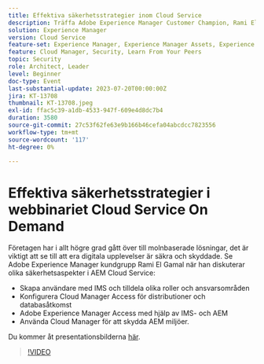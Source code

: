 ```yaml
---
title: Effektiva säkerhetsstrategier inom Cloud Service
description: Träffa Adobe Experience Manager Customer Champion, Rami El Gamal, när han diskuterar olika säkerhetsaspekter i AEM Cloud Service.
solution: Experience Manager
version: Cloud Service
feature-set: Experience Manager, Experience Manager Assets, Experience Manager Sites
feature: Cloud Manager, Security, Learn From Your Peers
topic: Security
role: Architect, Leader
level: Beginner
doc-type: Event
last-substantial-update: 2023-07-20T00:00:00Z
jira: KT-13708
thumbnail: KT-13708.jpeg
exl-id: ffac5c39-a1db-4533-947f-609e4d8dc7b4
duration: 3580
source-git-commit: 27c53f62fe63e9b166b46cefa04abcdcc7823556
workflow-type: tm+mt
source-wordcount: '117'
ht-degree: 0%

---
```


# Effektiva säkerhetsstrategier i webbinariet Cloud Service On Demand

Företagen har i allt högre grad gått över till molnbaserade lösningar, det är viktigt att se till att era digitala upplevelser är säkra och skyddade. Se Adobe Experience Manager kundgrupp Rami El Gamal när han diskuterar olika säkerhetsaspekter i AEM Cloud Service:

* Skapa användare med IMS och tilldela olika roller och ansvarsområden
* Konfigurera Cloud Manager Access för distributioner och databasåtkomst
* Adobe Experience Manager Access med hjälp av IMS- och AEM
* Använda Cloud Manager för att skydda AEM miljöer.

Du kommer åt presentationsbilderna [här](../../assets/experience-manager/july2023/effective-security-strategies-in-cloud-service/AEM-CloudManager-Security_Webinar_July_18.pdf).

>[!VIDEO](https://video.tv.adobe.com/v/3421772/?learn=on)
